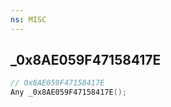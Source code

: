 ```yaml
---
ns: MISC
---
```

## _0x8AE059F47158417E

```c
// 0x8AE059F47158417E
Any _0x8AE059F47158417E();
```

